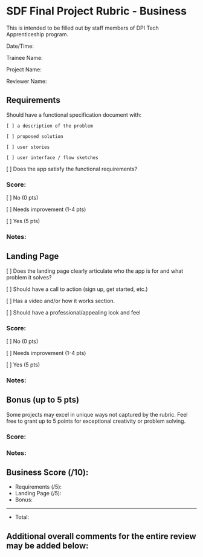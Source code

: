 # SDF Final Project Rubric - Business

This is intended to be filled out by staff members of DPI Tech Apprenticeship program.

Date/Time:

Trainee Name:

Project Name:

Reviewer Name:

## Requirements
Should have a functional specification document with:

    [ ] a description of the problem

    [ ] proposed solution

    [ ] user stories

    [ ] user interface / flow sketches

[ ] Does the app satisfy the functional requirements?

### Score:

[ ] No (0 pts)

[ ] Needs improvement (1-4 pts)

[ ] Yes (5 pts)

### Notes:

## Landing Page
[ ] Does the landing page clearly articulate who the app is for and what problem it solves?

[ ] Should have a call to action (sign up, get started, etc.)

[ ] Has a video and/or how it works section.

[ ] Should have a professional/appealing look and feel

### Score:

[ ] No (0 pts)

[ ] Needs improvement (1-4 pts)

[ ] Yes (5 pts)

### Notes:

## Bonus (up to 5 pts)
Some projects may excel in unique ways not captured by the rubric. Feel free to grant up to 5 points for exceptional creativity or problem solving.

### Score: 

### Notes:

## Business Score (/10):
- Requirements (/5):
- Landing Page (/5):
- Bonus:
---
- Total: 

## Additional overall comments for the entire review may be added below:
```




```
